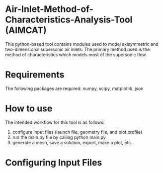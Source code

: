 # Air-Inlet-Method-of-Characteristics-Analysis-Tool (AIMCAT)

This python-based tool contains modules used to model axisymmetric and two-dimensional supersonic air inlets. The primary method used 
is the method of characteristics which models most of the supersonic flow.

# Requirements

The following packages are required: 
numpy, scipy, matplotlib, json

# How to use

The intended workflow for this tool is as follows: 
1. configure input files (launch file, geometry file, and plot profile)
2. run the main.py file by calling python main.py 
3. generate a mesh, save a solution, export, make a plot, etc. 

# Configuring Input Files

